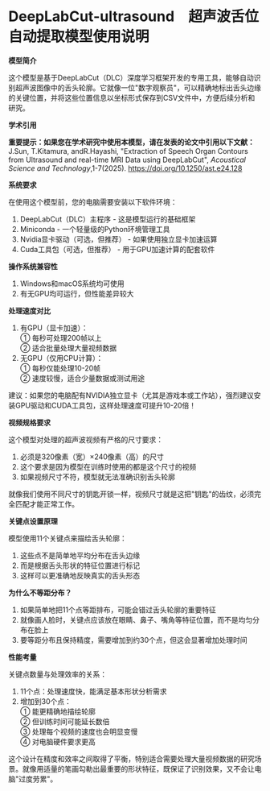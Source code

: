 # DeepLabCut-ultrasound　超声波舌位自动提取模型使用说明  

**模型简介**

这个模型是基于DeepLabCut（DLC）深度学习框架开发的专用工具，能够自动识别超声波图像中的舌头轮廓。它就像一位"数字观察员"，可以精确地标出舌头边缘的关键位置，并将这些位置信息以坐标形式保存到CSV文件中，方便后续分析和研究。  

**学术引用**

**重要提示：如果您在学术研究中使用本模型，请在发表的论文中引用以下文献：**
J.Sun, T.Kitamura, andR.Hayashi, "Extraction of Speech Organ Contours from Ultrasound and real-time MRI Data using DeepLabCut", _Acoustical Science and Technology_,1-7(2025).
https://doi.org/10.1250/ast.e24.128

**系统要求**

在使用这个模型前，您的电脑需要安装以下软件环境：  
1. DeepLabCut（DLC）主程序 - 这是模型运行的基础框架  
2. Miniconda - 一个轻量级的Python环境管理工具  
3. Nvidia显卡驱动（可选，但推荐） - 如果使用独立显卡加速运算  
4. Cuda工具包（可选，但推荐） - 用于GPU加速计算的配套软件  

**操作系统兼容性**
1. Windows和macOS系统均可使用  
2. 有无GPU均可运行，但性能差异较大  

**处理速度对比**
1. 有GPU（显卡加速）：  
  ① 每秒可处理200帧以上  
  ② 适合批量处理大量视频数据  
2. 无GPU（仅用CPU计算）：  
  ① 每秒仅能处理10-20帧  
  ② 速度较慢，适合少量数据或测试用途  

建议：如果您的电脑配有NVIDIA独立显卡（尤其是游戏本或工作站），强烈建议安装GPU驱动和CUDA工具包，这样处理速度可提升10-20倍！  

**视频规格要求**  

这个模型对处理的超声波视频有严格的尺寸要求：  
1. 必须是320像素（宽）×240像素（高）的尺寸  
2. 这个要求是因为模型在训练时使用的都是这个尺寸的视频  
3. 如果视频尺寸不符，模型就无法准确识别舌头轮廓  

就像我们使用不同尺寸的钥匙开锁一样，视频尺寸就是这把"钥匙"的齿纹，必须完全匹配才能正常工作。  

**关键点设置原理**  

模型使用11个关键点来描绘舌头轮廓：  
1. 这些点不是简单地平均分布在舌头边缘  
2. 而是根据舌头形状的特征位置进行标记  
3. 这样可以更准确地反映真实的舌头形态  

**为什么不等距分布？**  
1. 如果简单地把11个点等距排布，可能会错过舌头轮廓的重要特征  
2. 就像画人脸时，关键点应该放在眼睛、鼻子、嘴角等特征位置，而不是均匀分布在脸上  
3. 要等距分布且保持精度，需要增加到约30个点，但这会显著增加处理时间  

**性能考量**  

关键点数量与处理效率的关系：  
1. 11个点：处理速度快，能满足基本形状分析需求  
2. 增加到30个点：  
  ① 能更精确地描绘轮廓  
  ② 但训练时间可能延长数倍  
  ③ 处理每个视频的速度也会明显变慢  
  ④ 对电脑硬件要求更高  

这个设计在精度和效率之间取得了平衡，特别适合需要处理大量视频数据的研究场景。就像用适量的笔画勾勒出最重要的形状特征，既保证了识别效果，又不会让电脑"过度劳累"。

